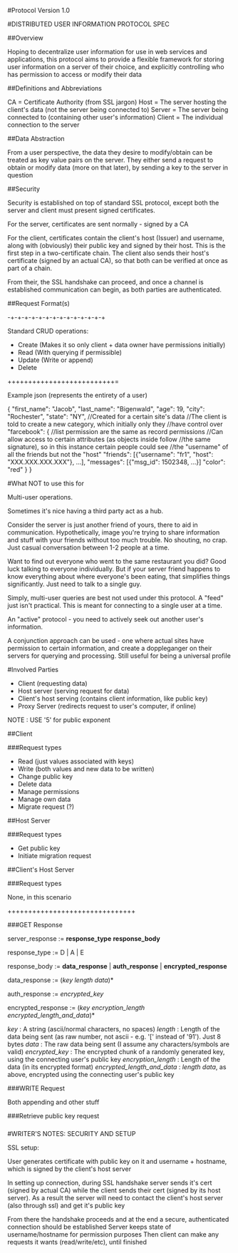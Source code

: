 #Protocol Version 1.0

#DISTRIBUTED USER INFORMATION PROTOCOL SPEC

##Overview

Hoping to decentralize user information for use in web services and
applications, this protocol aims to provide a flexible framework for storing
user information on a server of their choice, and explicitly controlling
who has permission to access or modify their data

##Definitions and Abbreviations

CA = Certificate Authority (from SSL jargon)
Host = The server hosting the client's data (not the server being connected to)
Server = The server being connected to (containing other user's information)
Client = The individual connection to the server

##Data Abstraction

From a user perspective, the data they desire to modify/obtain can be treated
as key value pairs on the server. They either send a request to obtain or
modify data (more on that later), by sending a key to the server in question

##Security

Security is established on top of standard SSL protocol, except both the server
and client must present signed certificates.

For the server, certificates are sent normally - signed by a CA

For the client, certificates contain the client's host (Issuer) and username,
along with (obviously) their public key and signed by their host. This is the
first step in a two-certificate chain. The client also sends their host's
certificate (signed by an actual CA), so that both can be verified at once
as part of a chain.

From their, the SSL handshake can proceed, and once a channel is established
communication can begin, as both parties are authenticated.

##Request Format(s)

-+-+-+-+-+-+-+-+-+-+-+-+-+-+

Standard CRUD operations:
  - Create (Makes it so only client + data owner have permissions initially)
  - Read (With querying if permissible)
  - Update (Write or append)
  - Delete


++++++++++++++++++++++++++=

Example json (represents the entirety of a user)

{
    "first_name": "Jacob",
    "last_name": "Bigenwald",
    "age": 19,
    "city": "Rochester",
    "state": "NY",
    //Created for a certain site's data
    //The client is told to create a new category, which initially only they
    //have control over
    "farcebook": {
        //list permission are the same as record permissions
        //Can allow access to certain attributes (as objects inside follow
        //the same signature), so in this instance certain people could see
        //the "username" of all the friends but not the "host"
        "friends": [{"username": "fr1", "host": "XXX.XXX.XXX.XXX"}, ...],
        "messages": [{"msg_id": 1502348, ...}]
        "color": "red"
    }
}

#What NOT to use this for

Multi-user operations.

Sometimes it's nice having a third party act as a hub.

Consider the server is just another friend of yours, there to aid in communication.
Hypothetically, image you're trying to share information and stuff with your friends
without too much trouble. No shouting, no crap. Just casual conversation between
1-2 people at a time.

Want to find out everyone who went to the same restaurant you did? Good luck talking
to everyone individually. But if your server friend happens to know everything about
where everyone's been eating, that simplifies things significantly. Just need to talk
to a single guy.

Simply, multi-user queries are best not used under this protocol. A "feed" just
isn't practical. This is meant for connecting to a single user at a time.

An "active" protocol - you need to actively seek out another user's information.

A conjunction approach can be used - one where actual sites have permission to certain
information, and create a doppleganger on their servers for querying and processing.
Still useful for being a universal profile

#Involved Parties

- Client (requesting data)
- Host server (serving request for data)
- Client's host serving (contains client information, like public key)
- Proxy Server (redirects request to user's computer, if online)

NOTE : USE '5' for public exponent

##Client

###Request types

- Read (just values associated with keys)
- Write (both values and new data to be written)
- Change public key
- Delete data
- Manage permissions
- Manage own data
- Migrate request (?)

##Host Server

###Request types

- Get public key
- Initiate migration request

##Client's Host Server

###Request types

None, in this scenario



+++++++++++++++++++++++++++++++

###GET Response

server_response := **response_type** **response_body**

response_type := D | A | E

response_body := **data_response** | **auth_response** | **encrypted_response**

data_response := (*key* *length* *data*)\*

auth_response := *encrypted_key*

encrypted_response := (*key* *encryption_length* *encrypted_length_and_data*)\*

*key* : A string (ascii/normal characters, no spaces)
*length* : Length of the data being sent (as raw number, not ascii - e.g. '[' instead of '91'). Just 8 bytes
*data* : The raw data being sent (I assume any characters/symbols are valid)
*encrypted_key* : The encrypted chunk of a randomly generated key, using the connecting user's public key
*encryption_length* : Length of the data (in its encrypted format)
*encrypted_length_and_data* : *length* *data*, as above, encrypted using the connecting user's public key

###WRITE Request

Both appending and other stuff

###Retrieve public key request

###

#WRITER'S NOTES: SECURITY AND SETUP

SSL setup:

User generates certificate with public key on it and username + hostname, which is signed by the client's host server

In setting up connection, during SSL handshake server sends it's cert (signed by actual CA) while the client sends their cert (signed by its host server). As a result the server will need to contact the client's host server (also through ssl) and get it's public key

From there the handshake proceeds and at the end a secure, authenticated connection should be established
Server keeps state of username/hostname for permission purposes
Then client can make any requests it wants (read/write/etc), until finished
